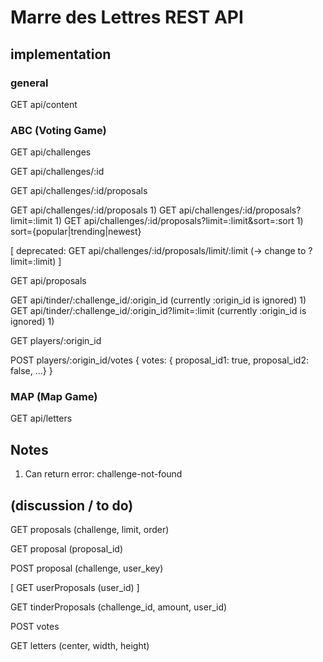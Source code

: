 # Marre des Lettres REST API

## implementation

### general

GET api/content

### ABC (Voting Game)

GET api/challenges

GET api/challenges/:id

GET api/challenges/:id/proposals

GET api/challenges/:id/proposals 1)
GET api/challenges/:id/proposals?limit=:limit 1)
GET api/challenges/:id/proposals?limit=:limit&sort=:sort 1) sort={popular|trending|newest}

[ deprecated: GET api/challenges/:id/proposals/limit/:limit (-> change to ?limit=:limit) ]

GET api/proposals

GET api/tinder/:challenge_id/:origin_id (currently :origin_id is ignored) 1)
GET api/tinder/:challenge_id/:origin_id?limit=:limit (currently :origin_id is ignored) 1)

GET players/:origin_id

POST players/:origin_id/votes { votes: { proposal_id1: true, proposal_id2: false, ...} }

### MAP (Map Game)

GET api/letters

## Notes

1) Can return error: challenge-not-found

## (discussion / to do)

GET proposals (challenge, limit, order)

GET proposal (proposal_id)

POST proposal (challenge, user_key)

[ GET userProposals (user_id) ]

GET tinderProposals (challenge_id, amount, user_id)

POST votes

GET letters (center, width, height)
